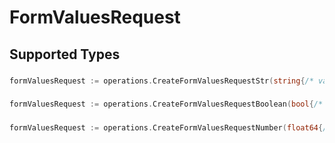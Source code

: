 # FormValuesRequest


## Supported Types

### 

```go
formValuesRequest := operations.CreateFormValuesRequestStr(string{/* values here */})
```

### 

```go
formValuesRequest := operations.CreateFormValuesRequestBoolean(bool{/* values here */})
```

### 

```go
formValuesRequest := operations.CreateFormValuesRequestNumber(float64{/* values here */})
```

